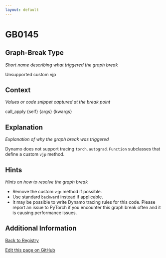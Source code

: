 ```yaml
---
layout: default
---
```

# GB0145

## Graph-Break Type
*Short name describing what triggered the graph break*

Unsupported custom vjp

## Context
*Values or code snippet captured at the break point*

call_apply {self} {args} {kwargs}

## Explanation
*Explanation of why the graph break was triggered*

Dynamo does not support tracing `torch.autograd.Function` subclasses that define a custom `vjp` method.

## Hints
*Hints on how to resolve the graph break*

- Remove the custom `vjp` method if possible.
- Use standard `backward` instead if applicable.
- It may be possible to write Dynamo tracing rules for this code. Please report an issue to PyTorch if you encounter this graph break often and it is causing performance issues.


## Additional Information

<!-- ADDITIONAL INFORMATION START - Add custom information below this line -->

<!-- ADDITIONAL INFORMATION END -->

[Back to Registry](../index.html)

[Edit this page on GitHub](https://github.com/pytorch-labs/compile-graph-break-site/edit/main/docs/gb/gb0145.md)
